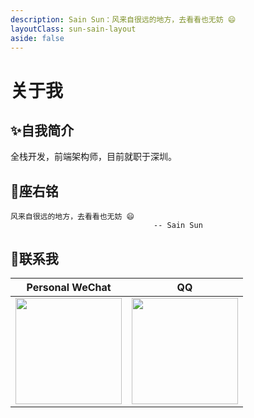 ```yaml
---
description: Sain Sun：风来自很远的地方，去看看也无妨 😄
layoutClass: sun-sain-layout
aside: false
---
```


<style>
.sun-sain-layout img {
  display: inline-block;
  margin-right: 6px;
}
</style>
# 关于我

## ✨自我简介
全栈开发，前端架构师，目前就职于深圳。

## 📝座右铭
```sh:no-line-numbers
风来自很远的地方，去看看也无妨 😄
                                -- Sain Sun
```
## 📱联系我
| Personal WeChat | QQ |
|:--: |:--: |
|<img src="https://cdn.jsdelivr.net/gh/sunxuecong/static/wechat.jpg" width=170>|<img src="https://cdn.jsdelivr.net/gh/sunxuecong/static/qq.jpg" width=170>|